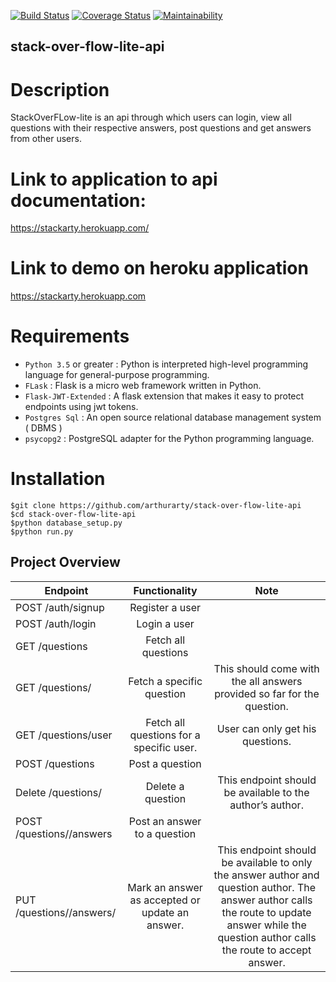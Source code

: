 [![Build Status](https://travis-ci.com/arthurarty/stack-over-flow-lite-api.svg?branch=develop)](https://travis-ci.com/arthurarty/stack-over-flow-lite-api)
[![Coverage Status](https://coveralls.io/repos/github/arthurarty/stack-over-flow-lite-api/badge.svg?branch=develop)](https://coveralls.io/github/arthurarty/stack-over-flow-lite-api?branch=develop)
[![Maintainability](https://api.codeclimate.com/v1/badges/841bea4173538cb7329b/maintainability)](https://codeclimate.com/github/arthurarty/stack-over-flow-lite-api/maintainability)

## stack-over-flow-lite-api 
# Description

StackOverFLow-lite is an api through which users can login, view all questions with their respective answers, post questions and get answers from other users.  
# Link to application to api documentation: 
https://stackarty.herokuapp.com/
# Link to demo on heroku application
https://stackarty.herokuapp.com

# Requirements
* `Python 3.5` or greater : Python is interpreted high-level programming language for general-purpose programming. 
* `FLask` : Flask is a micro web framework written in Python.
* `Flask-JWT-Extended` : A flask extension that makes it easy to protect endpoints using jwt tokens. 
* `Postgres Sql` : An open source relational database management system ( DBMS )
* `psycopg2` : PostgreSQL adapter for the Python programming language. 

# Installation
```
$git clone https://github.com/arthurarty/stack-over-flow-lite-api
$cd stack-over-flow-lite-api
$python database_setup.py
$python run.py
```

Project Overview
--------------------------------
|Endpoint |Functionality |Note |
|---------|:------------:|:---:|
|POST /auth/signup|Register a user| |
|POST /auth/login |Login a user | |
|GET /questions |Fetch all questions | |
|GET /questions/<questionId>|Fetch a specific question|This should come with the all  answers provided so far for the question.
|GET /questions/user | Fetch all questions for a specific user. | User can only get his questions. 
|POST /questions|Post a question| |
|Delete /questions/<questionId>|Delete a question| This endpoint should be available to the author’s author.
|POST /questions/<questionId>/answers|Post an answer to a question| |
|PUT /questions/<questionId>/answers/<answerId> | Mark an answer as accepted or update an answer. |This endpoint should be available to only the answer author and question author. The answer author calls the route to update answer while the question author calls the route to accept answer.
 
